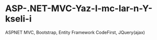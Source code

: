 # ASP-.NET-MVC-Yaz-l-mc-lar-n-Y-kseli-i
ASPNET MVC, Bootstrap, Entity Framework CodeFirst, JQuery(ajax)
